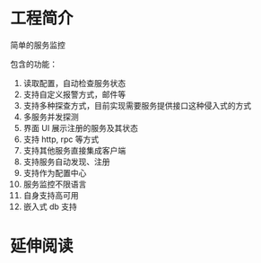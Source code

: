 # 工程简介

简单的服务监控

包含的功能：

1. 读取配置，自动检查服务状态
2. 支持自定义报警方式，邮件等
3. 支持多种探查方式，目前实现需要服务提供接口这种侵入式的方式
4. 多服务并发探测
5. 界面 UI 展示注册的服务及其状态
6. 支持 http, rpc 等方式
7. 支持其他服务直接集成客户端
8. 支持服务自动发现、注册
9. 支持作为配置中心
10. 服务监控不限语言
11. 自身支持高可用
12. 嵌入式 db 支持

# 延伸阅读

